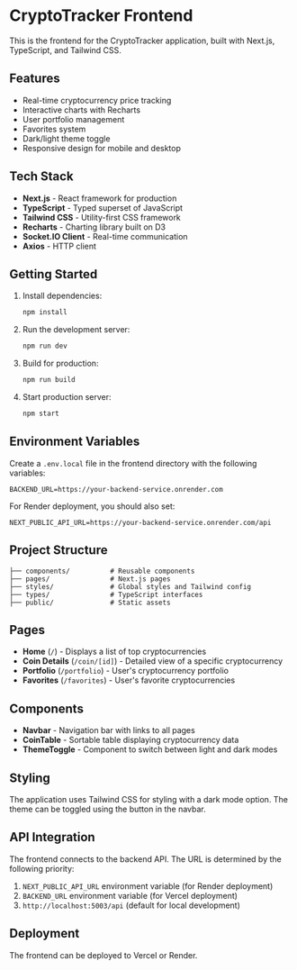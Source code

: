 # CryptoTracker Frontend

This is the frontend for the CryptoTracker application, built with Next.js, TypeScript, and Tailwind CSS.

## Features

- Real-time cryptocurrency price tracking
- Interactive charts with Recharts
- User portfolio management
- Favorites system
- Dark/light theme toggle
- Responsive design for mobile and desktop

## Tech Stack

- **Next.js** - React framework for production
- **TypeScript** - Typed superset of JavaScript
- **Tailwind CSS** - Utility-first CSS framework
- **Recharts** - Charting library built on D3
- **Socket.IO Client** - Real-time communication
- **Axios** - HTTP client

## Getting Started

1. Install dependencies:
   ```bash
   npm install
   ```

2. Run the development server:
   ```bash
   npm run dev
   ```

3. Build for production:
   ```bash
   npm run build
   ```

4. Start production server:
   ```bash
   npm start
   ```

## Environment Variables

Create a `.env.local` file in the frontend directory with the following variables:

```
BACKEND_URL=https://your-backend-service.onrender.com
```

For Render deployment, you should also set:
```
NEXT_PUBLIC_API_URL=https://your-backend-service.onrender.com/api
```

## Project Structure

```
├── components/          # Reusable components
├── pages/               # Next.js pages
├── styles/              # Global styles and Tailwind config
├── types/               # TypeScript interfaces
├── public/              # Static assets
```

## Pages

- **Home** (`/`) - Displays a list of top cryptocurrencies
- **Coin Details** (`/coin/[id]`) - Detailed view of a specific cryptocurrency
- **Portfolio** (`/portfolio`) - User's cryptocurrency portfolio
- **Favorites** (`/favorites`) - User's favorite cryptocurrencies

## Components

- **Navbar** - Navigation bar with links to all pages
- **CoinTable** - Sortable table displaying cryptocurrency data
- **ThemeToggle** - Component to switch between light and dark modes

## Styling

The application uses Tailwind CSS for styling with a dark mode option. The theme can be toggled using the button in the navbar.

## API Integration

The frontend connects to the backend API. The URL is determined by the following priority:
1. `NEXT_PUBLIC_API_URL` environment variable (for Render deployment)
2. `BACKEND_URL` environment variable (for Vercel deployment)
3. `http://localhost:5003/api` (default for local development)

## Deployment

The frontend can be deployed to Vercel or Render.